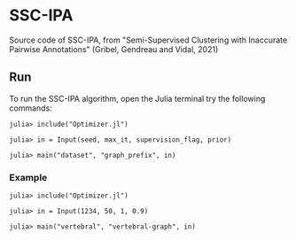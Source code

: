 # SSC-IPA
Source code of SSC-IPA, from "Semi-Supervised Clustering with Inaccurate Pairwise Annotations" (Gribel, Gendreau and Vidal, 2021)

## Run

To run the SSC-IPA algorithm, open the Julia terminal try the following commands:

```
julia> include("Optimizer.jl")

julia> in = Input(seed, max_it, supervision_flag, prior)

julia> main("dataset", "graph_prefix", in)
```

### Example

`julia> include("Optimizer.jl")`

`julia> in = Input(1234, 50, 1, 0.9)`

`julia> main("vertebral", "vertebral-graph", in)`
